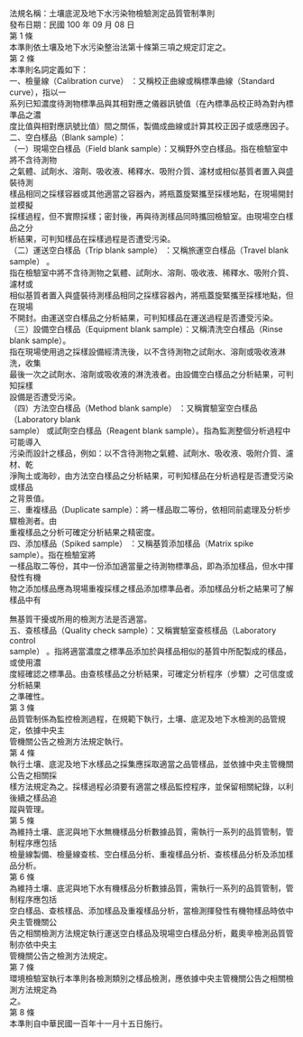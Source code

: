法規名稱：土壤底泥及地下水污染物檢驗測定品質管制準則  
發布日期：民國 100 年 09 月 08 日  
第 1 條  
本準則依土壤及地下水污染整治法第十條第三項之規定訂定之。  
第 2 條  
本準則名詞定義如下：  
一、檢量線（Calibration curve） ：又稱校正曲線或稱標準曲線（Standard curve），指以一  
系列已知濃度待測物標準品與其相對應之儀器訊號值（在內標準品校正時為對內標準品之濃  
度比值與相對應訊號比值）間之關係，製備成曲線或計算其校正因子或感應因子。  
二、空白樣品（Blank sample）：  
（一）現場空白樣品（Field blank sample）：又稱野外空白樣品。指在檢驗室中將不含待測物  
之氣體、試劑水、溶劑、吸收液、稀釋水、吸附介質、濾材或相似基質者置入與盛裝待測  
樣品相同之採樣容器或其他適當之容器內，將瓶蓋旋緊攜至採樣地點，在現場開封並模擬  
採樣過程，但不實際採樣；密封後，再與待測樣品同時攜回檢驗室。由現場空白樣品之分  
析結果，可判知樣品在採樣過程是否遭受污染。  
（二）運送空白樣品（Trip blank sample） ：又稱旅運空白樣品（Travel blank sample） 。  
指在檢驗室中將不含待測物之氣體、試劑水、溶劑、吸收液、稀釋水、吸附介質、濾材或  
相似基質者置入與盛裝待測樣品相同之採樣容器內，將瓶蓋旋緊攜至採樣地點，但在現場  
不開封。由運送空白樣品之分析結果，可判知樣品在運送過程是否遭受污染。  
（三）設備空白樣品（Equipment blank sample）：又稱清洗空白樣品（Rinse blank sample）。  
指在現場使用過之採樣設備經清洗後，以不含待測物之試劑水、溶劑或吸收液淋洗，收集  
最後一次之試劑水、溶劑或吸收液的淋洗液者。由設備空白樣品之分析結果，可判知採樣  
設備是否遭受污染。  
（四）方法空白樣品（Method blank sample） ：又稱實驗室空白樣品（Laboratory blank  
sample） 或試劑空白樣品（Reagent blank sample）。指為監測整個分析過程中可能導入  
污染而設計之樣品，例如：以不含待測物之氣體、試劑水、吸收液、吸附介質、濾材、乾  
淨陶土或海砂，由方法空白樣品之分析結果，可判知樣品在分析過程是否遭受污染或樣品  
之背景值。  
三、重複樣品（Duplicate sample）：將一樣品取二等份，依相同前處理及分析步驟檢測者。由  
重複樣品之分析可確定分析結果之精密度。  
四、添加樣品（Spiked sample） ：又稱基質添加樣品（Matrix spike sample）。指在檢驗室將  
一樣品取二等份，其中一份添加適當量之待測物標準品，即為添加樣品，但水中揮發性有機  
物之添加樣品應為現場重複採樣之樣品添加標準品者。添加樣品分析之結果可了解樣品中有  


無基質干擾或所用的檢測方法是否適當。  
五、查核樣品（Quality check sample）：又稱實驗室查核樣品（Laboratory control  
sample） 。指將適當濃度之標準品添加於與樣品相似的基質中所配製成的樣品，或使用濃  
度經確認之標準品。由查核樣品之分析結果，可確定分析程序（步驟）之可信度或分析結果  
之準確性。  
第 3 條  
品質管制係為監控檢測過程，在規範下執行，土壤、底泥及地下水檢測的品管規定，依據中央主  
管機關公告之檢測方法規定執行。  
第 4 條  
執行土壤、底泥及地下水樣品之採集應採取適當之品管樣品，並依據中央主管機關公告之相關採  
樣方法規定為之。採樣過程必須要有適當之樣品監控程序，並保留相關紀錄，以利後續之樣品追  
蹤與管理。  
第 5 條  
為維持土壤、底泥與地下水無機樣品分析數據品質，需執行一系列的品質管制，管制程序應包括  
檢量線製備、檢量線查核、空白樣品分析、重複樣品分析、查核樣品分析及添加樣品分析。  
第 6 條  
為維持土壤、底泥與地下水有機樣品分析數據品質，需執行一系列的品質管制，管制程序應包括  
空白樣品、查核樣品、添加樣品及重複樣品分析，當檢測揮發性有機物樣品時依中央主管機關公  
告之相關檢測方法規定執行運送空白樣品及現場空白樣品分析，戴奧辛檢測品質管制亦依中央主  
管機關公告之檢測方法規定。  
第 7 條  
環境檢驗室執行本準則各檢測類別之樣品檢測，應依據中央主管機關公告之相關檢測方法規定為  
之。  
第 8 條  
本準則自中華民國一百年十一月十五日施行。  


